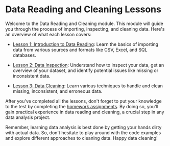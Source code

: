 # Data Reading and Cleaning Lessons

Welcome to the Data Reading and Cleaning module. This module will guide you through the process of importing, inspecting, and cleaning data. Here's an overview of what each lesson covers:

- [Lesson 1: Introduction to Data Reading](./lessons/lesson1.md): Learn the basics of importing data from various sources and formats like CSV, Excel, and SQL databases.

- [Lesson 2: Data Inspection](./lessons/lesson2.md): Understand how to inspect your data, get an overview of your dataset, and identify potential issues like missing or inconsistent data.

- [Lesson 3: Data Cleaning](./lessons/lesson3.md): Learn various techniques to handle and clean missing, inconsistent, and erroneous data.

After you've completed all the lessons, don't forget to put your knowledge to the test by completing the [homework assignments](./homework/). By doing so, you'll gain practical experience in data reading and cleaning, a crucial step in any data analysis project.

Remember, learning data analysis is best done by getting your hands dirty with actual data. So, don't hesitate to play around with the code examples and explore different approaches to cleaning data. Happy data cleaning!
